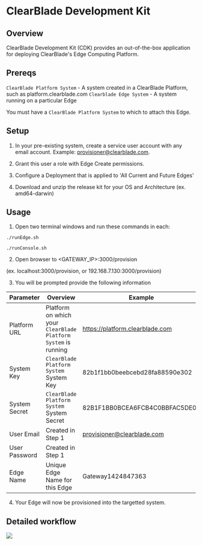 # ClearBlade Development Kit

## Overview

ClearBlade Development Kit (CDK) provides an out-of-the-box application for deploying ClearBlade's Edge Computing Platform.

## Prereqs

`ClearBlade Platform System` - A system created in a ClearBlade Platform, such as platform.clearblade.com
`Clearblade Edge System` - A system running on a particular Edge

You must have a `ClearBlade Platform System` to which to attach this Edge.

## Setup

1. In your pre-existing system, create a service user account with any email account. Example: provisioner@clearblade.com.

2. Grant this user a role with Edge Create permissions.

3. Configure a Deployment that is applied to 'All Current and Future Edges'

4. Download and unzip the release kit for your OS and Architecture (ex. amd64-darwin)


## Usage

1. Open two terminal windows and run these commands in each:

```
./runEdge.sh
```
```
./runConsole.sh
```

2. Open browser to <GATEWAY_IP>:3000/provision 

(ex. localhost:3000/provision, or 192.168.7.130:3000/provision)

3. You will be prompted provide the following information

|Parameter|Overview|Example|
|---|---|---|
|Platform URL|Platform on which your `ClearBlade Platform System` is running|https://platform.clearblade.com|
|System Key|`ClearBlade Platform System` System Key|82b1f1bb0beebcebd28fa88590e302|
|System Secret|`ClearBlade Platform System` System Secret|82B1F1BB0BCEA6FCB4C0BBFAC5DE02|
|User Email|Created in Step 1|provisioner@clearblade.com|
|User Password|Created in Step 1|<PASSWORD>|
|Edge Name|Unique Edge Name for this Edge|Gateway1424847363|


4. Your Edge will now be provisioned into the targetted system.

## Detailed workflow

![](workflow.png)

